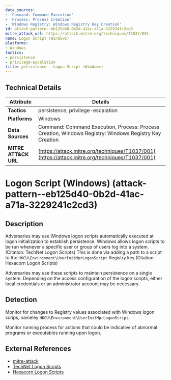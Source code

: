 ```yaml
---
data_sources:
- 'Command: Command Execution'
- 'Process: Process Creation'
- 'Windows Registry: Windows Registry Key Creation'
id: attack-pattern--eb125d40-0b2d-41ac-a71a-3229241c2cd3
mitre_attack_url: https://attack.mitre.org/techniques/T1037/001
name: Logon Script (Windows)
platforms:
- Windows
tactics:
- persistence
- privilege-escalation
title: persistence - Logon Script (Windows)
---
```


## Technical Details

| Attribute | Details |
|-----------|----------|
| **Tactics** | persistence, privilege-escalation |
| **Platforms** | Windows |
| **Data Sources** | Command: Command Execution, Process: Process Creation, Windows Registry: Windows Registry Key Creation |
| **MITRE ATT&CK URL** | [https://attack.mitre.org/techniques/T1037/001](https://attack.mitre.org/techniques/T1037/001) |

# Logon Script (Windows) (attack-pattern--eb125d40-0b2d-41ac-a71a-3229241c2cd3)

## Description
Adversaries may use Windows logon scripts automatically executed at logon initialization to establish persistence. Windows allows logon scripts to be run whenever a specific user or group of users log into a system.(Citation: TechNet Logon Scripts) This is done via adding a path to a script to the <code>HKCU\Environment\UserInitMprLogonScript</code> Registry key.(Citation: Hexacorn Logon Scripts)

Adversaries may use these scripts to maintain persistence on a single system. Depending on the access configuration of the logon scripts, either local credentials or an administrator account may be necessary. 

## Detection
Monitor for changes to Registry values associated with Windows logon scrips, nameley <code>HKCU\Environment\UserInitMprLogonScript</code>.

Monitor running process for actions that could be indicative of abnormal programs or executables running upon logon.

## External References
- [mitre-attack](https://attack.mitre.org/techniques/T1037/001)
- [TechNet Logon Scripts](https://technet.microsoft.com/en-us/library/cc758918(v=ws.10).aspx)
- [Hexacorn Logon Scripts](http://www.hexacorn.com/blog/2014/11/14/beyond-good-ol-run-key-part-18/)

